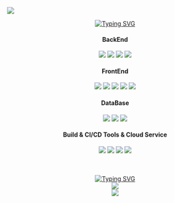 <img src="https://capsule-render.vercel.app/api?type=waving&color=timeAuto&animation=fadeIn&height=150&section=header&text=taehyun&fontSize=70" />

<div align="center">
  
  [![Typing SVG](https://readme-typing-svg.demolab.com?font=Fira+Code&pause=3000&color=A0BAED&center=true&vCenter=true&width=300&lines=%E2%9C%A8Tech+Stack%E2%9C%A8)](https://git.io/typing-svg)
  <h4>BackEnd</h4>
  <img src="https://img.shields.io/badge/Java-007396?style=flat&logo=openjdk&logoColor=white" />
  <img src="https://img.shields.io/badge/Spring Boot-6DB33F?style=flat&logo=springboot&logoColor=white" />
  <img src="https://img.shields.io/badge/Spring-6DB33F?style=flat&logo=Spring&logoColor=white" />
  <img src="https://img.shields.io/badge/Spring Security-6DB33F?style=flat&logo=springsecurity&logoColor=white" />
  <br>
  <h4>FrontEnd</h4>
  <img src="https://img.shields.io/badge/CSS3-1572B6?style=flat&logo=CSS3&logoColor=white" />
  <img src="https://img.shields.io/badge/React-61DAFB?style=flat&logo=React&logoColor=black" />
  <img src="https://img.shields.io/badge/HTML5-E34F26?style=flat&logo=HTML5&logoColor=white" /> 
  <img src="https://img.shields.io/badge/javascript-F7DF1E?style=flat&logo=javascript&logoColor=black" />
  <img src="https://img.shields.io/badge/next.js-000000?style=flat&logo=nextdotjs&logoColor=white">
  <br>
  <h4>DataBase</h4>
  <img src="https://img.shields.io/badge/Oracle-F80000?style=flat&logo=Oracle&logoColor=white" />
  <img src="https://img.shields.io/badge/mysql-4479A1?style=flat&logo=mysql&logoColor=white" />
  <img src="https://img.shields.io/badge/dbeaver-382923?style=flat&logo=dbeaver&logoColor=white" />
  <br>
  <h4>Build & CI/CD Tools & Cloud Service</h4>
  <img src="https://img.shields.io/badge/Gradle-02303A?style=flat&logo=Gradle&logoColor=white" />
  <img src="https://img.shields.io/badge/jenkins-D24939?style=flat&logo=jenkins&logoColor=white" />
  <img src="https://img.shields.io/badge/docker-2496ED?style=flat&logo=docker&logoColor=white" />
  <img src="https://img.shields.io/badge/AWS-232F3E?style=flat&logo=amazonwebservices&logoColor=white" />
</div>
<br>
<br>
<div align="center">
  
  [![Typing SVG](https://readme-typing-svg.demolab.com?font=Fira+Code&pause=3000&color=E8D9FF&center=true&vCenter=true&width=300&lines=%F0%9F%8E%81+Stats+%F0%9F%8E%81)](https://git.io/typing-svg)
  <br>
  <img src="https://github-readme-stats.vercel.app/api/top-langs/?username=kth232&layout=donut&theme=tokyonight"><br>
  <img src="https://github-readme-stats.vercel.app/api?username=kth232&show_icons=true&theme=tokyonight&hide=issues,stars&rank_icon=github">
</div>


<!--
**kth232/kth232** is a ✨ _special_ ✨ repository because its `README.md` (this file) appears on your GitHub profile.

Here are some ideas to get you started:

- 🔭 I’m currently working on ...
- 🌱 I’m currently learning ...
- 👯 I’m looking to collaborate on ...
- 🤔 I’m looking for help with ...
- 💬 Ask me about ...
- 📫 How to reach me: ...
- 😄 Pronouns: ...
- ⚡ Fun fact: ...
-->
